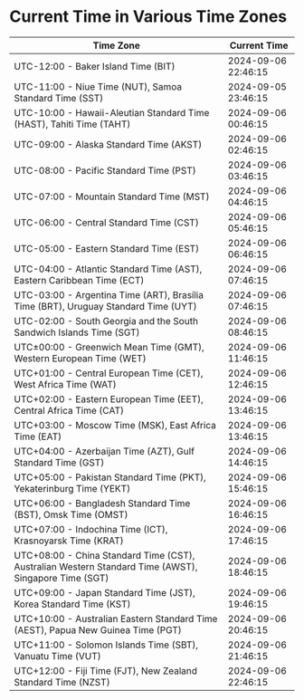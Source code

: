 # Current Time in Various Time Zones

| Time Zone | Current Time |
|-----------|--------------|
| UTC-12:00 - Baker Island Time (BIT) | 2024-09-06 22:46:15 |
| UTC-11:00 - Niue Time (NUT), Samoa Standard Time (SST) | 2024-09-05 23:46:15 |
| UTC-10:00 - Hawaii-Aleutian Standard Time (HAST), Tahiti Time (TAHT) | 2024-09-06 00:46:15 |
| UTC-09:00 - Alaska Standard Time (AKST) | 2024-09-06 02:46:15 |
| UTC-08:00 - Pacific Standard Time (PST) | 2024-09-06 03:46:15 |
| UTC-07:00 - Mountain Standard Time (MST) | 2024-09-06 04:46:15 |
| UTC-06:00 - Central Standard Time (CST) | 2024-09-06 05:46:15 |
| UTC-05:00 - Eastern Standard Time (EST) | 2024-09-06 06:46:15 |
| UTC-04:00 - Atlantic Standard Time (AST), Eastern Caribbean Time (ECT) | 2024-09-06 07:46:15 |
| UTC-03:00 - Argentina Time (ART), Brasília Time (BRT), Uruguay Standard Time (UYT) | 2024-09-06 07:46:15 |
| UTC-02:00 - South Georgia and the South Sandwich Islands Time (SGT) | 2024-09-06 08:46:15 |
| UTC±00:00 - Greenwich Mean Time (GMT), Western European Time (WET) | 2024-09-06 11:46:15 |
| UTC+01:00 - Central European Time (CET), West Africa Time (WAT) | 2024-09-06 12:46:15 |
| UTC+02:00 - Eastern European Time (EET), Central Africa Time (CAT) | 2024-09-06 13:46:15 |
| UTC+03:00 - Moscow Time (MSK), East Africa Time (EAT) | 2024-09-06 13:46:15 |
| UTC+04:00 - Azerbaijan Time (AZT), Gulf Standard Time (GST) | 2024-09-06 14:46:15 |
| UTC+05:00 - Pakistan Standard Time (PKT), Yekaterinburg Time (YEKT) | 2024-09-06 15:46:15 |
| UTC+06:00 - Bangladesh Standard Time (BST), Omsk Time (OMST) | 2024-09-06 16:46:15 |
| UTC+07:00 - Indochina Time (ICT), Krasnoyarsk Time (KRAT) | 2024-09-06 17:46:15 |
| UTC+08:00 - China Standard Time (CST), Australian Western Standard Time (AWST), Singapore Time (SGT) | 2024-09-06 18:46:15 |
| UTC+09:00 - Japan Standard Time (JST), Korea Standard Time (KST) | 2024-09-06 19:46:15 |
| UTC+10:00 - Australian Eastern Standard Time (AEST), Papua New Guinea Time (PGT) | 2024-09-06 20:46:15 |
| UTC+11:00 - Solomon Islands Time (SBT), Vanuatu Time (VUT) | 2024-09-06 21:46:15 |
| UTC+12:00 - Fiji Time (FJT), New Zealand Standard Time (NZST) | 2024-09-06 22:46:15 |
